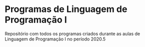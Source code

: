 # Programas de Linguagem de Programação I

Repositório com todos os programas criados durante as aulas de Linguagem de Programação I no período 2020.5